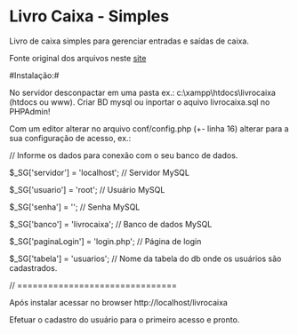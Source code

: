 # Livro Caixa - Simples

Livro de caixa simples para gerenciar entradas e saídas de caixa.

Fonte original dos arquivos neste [site](http://www.paulocollares.com.br/2013/06/sistema-simples-de-livro-caixa-em-php/)




#Instalação:#

No servidor desconpactar em uma pasta ex.: c:\xampp\htdocs\livrocaixa  (htdocs ou www).
Criar BD mysql ou inportar o aquivo livrocaixa.sql no PHPAdmin!

Com um editor alterar no arquivo conf/config.php (+- linha 16) alterar para a sua configuração de acesso, ex.:

// Informe os dados para conexão com o seu banco de dados.

$_SG['servidor'] = 'localhost';       // Servidor MySQL

$_SG['usuario'] = 'root';            // Usuário MySQL

$_SG['senha'] = '';                 // Senha MySQL

$_SG['banco'] = 'livrocaixa';       // Banco de dados MySQL

$_SG['paginaLogin'] = 'login.php'; // Página de login

$_SG['tabela'] = 'usuarios';       // Nome da tabela do db onde os usuários são cadastrados.


// ===============================

Após instalar acessar no browser http://localhost/livrocaixa

Efetuar o cadastro do usuário para o primeiro acesso e pronto.
